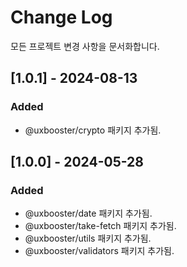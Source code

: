 # Change Log

모든 프로젝트 변경 사항을 문서화합니다.

## [1.0.1] - 2024-08-13

### Added

- @uxbooster/crypto 패키지 추가됨.

## [1.0.0] - 2024-05-28

### Added

- @uxbooster/date 패키지 추가됨.
- @uxbooster/take-fetch 패키지 추가됨.
- @uxbooster/utils 패키지 추가됨.
- @uxbooster/validators 패키지 추가됨.

